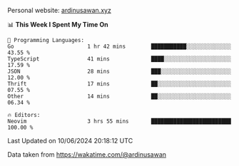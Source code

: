 Personal website: [ardinusawan.xyz](https://ardinusawan.xyz)

<!--START_SECTION:waka-->
📊 **This Week I Spent My Time On** 

```text
💬 Programming Languages: 
Go                       1 hr 42 mins        ███████████░░░░░░░░░░░░░░   43.55 % 
TypeScript               41 mins             ████░░░░░░░░░░░░░░░░░░░░░   17.59 % 
JSON                     28 mins             ███░░░░░░░░░░░░░░░░░░░░░░   12.00 % 
Thrift                   17 mins             ██░░░░░░░░░░░░░░░░░░░░░░░   07.55 % 
Other                    14 mins             ██░░░░░░░░░░░░░░░░░░░░░░░   06.34 % 

🔥 Editors: 
Neovim                   3 hrs 55 mins       █████████████████████████   100.00 % 
```


 Last Updated on 10/06/2024 20:18:12 UTC
<!--END_SECTION:waka-->
Data taken from https://wakatime.com/@ardinusawan
